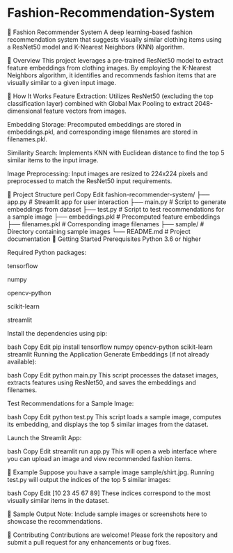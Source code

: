 # Fashion-Recommendation-System

👗 Fashion Recommender System
A deep learning-based fashion recommendation system that suggests visually similar clothing items using a ResNet50 model and K-Nearest Neighbors (KNN) algorithm.

📌 Overview
This project leverages a pre-trained ResNet50 model to extract feature embeddings from clothing images. By employing the K-Nearest Neighbors algorithm, it identifies and recommends fashion items that are visually similar to a given input image.

🧠 How It Works
Feature Extraction: Utilizes ResNet50 (excluding the top classification layer) combined with Global Max Pooling to extract 2048-dimensional feature vectors from images.

Embedding Storage: Precomputed embeddings are stored in embeddings.pkl, and corresponding image filenames are stored in filenames.pkl.

Similarity Search: Implements KNN with Euclidean distance to find the top 5 similar items to the input image.

Image Preprocessing: Input images are resized to 224x224 pixels and preprocessed to match the ResNet50 input requirements.

📁 Project Structure
perl
Copy
Edit
fashion-recommender-system/
├── app.py          # Streamlit app for user interaction
├── main.py         # Script to generate embeddings from dataset
├── test.py         # Script to test recommendations for a sample image
├── embeddings.pkl  # Precomputed feature embeddings
├── filenames.pkl   # Corresponding image filenames
├── sample/         # Directory containing sample images
└── README.md       # Project documentation
🚀 Getting Started
Prerequisites
Python 3.6 or higher

Required Python packages:

tensorflow

numpy

opencv-python

scikit-learn

streamlit

Install the dependencies using pip:

bash
Copy
Edit
pip install tensorflow numpy opencv-python scikit-learn streamlit
Running the Application
Generate Embeddings (if not already available):

bash
Copy
Edit
python main.py
This script processes the dataset images, extracts features using ResNet50, and saves the embeddings and filenames.

Test Recommendations for a Sample Image:

bash
Copy
Edit
python test.py
This script loads a sample image, computes its embedding, and displays the top 5 similar images from the dataset.

Launch the Streamlit App:

bash
Copy
Edit
streamlit run app.py
This will open a web interface where you can upload an image and view recommended fashion items.

🧪 Example
Suppose you have a sample image sample/shirt.jpg. Running test.py will output the indices of the top 5 similar images:

bash
Copy
Edit
[10 23 45 67 89]
These indices correspond to the most visually similar items in the dataset.

📸 Sample Output
Note: Include sample images or screenshots here to showcase the recommendations.

🤝 Contributing
Contributions are welcome! Please fork the repository and submit a pull request for any enhancements or bug fixes.

